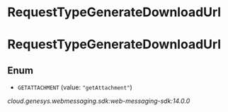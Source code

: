 # RequestTypeGenerateDownloadUrl


# RequestTypeGenerateDownloadUrl

## Enum


* `GETATTACHMENT` (value: `"getAttachment"`)




_cloud.genesys.webmessaging.sdk:web-messaging-sdk:14.0.0_

